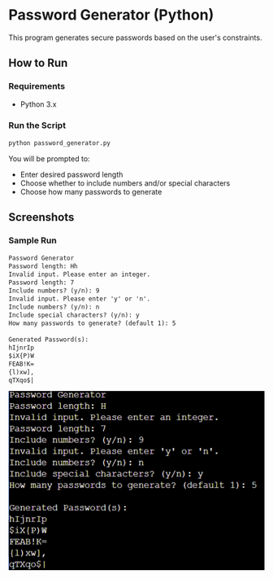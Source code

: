 # Password Generator (Python)

This program generates secure passwords based on the user's constraints.

## How to Run

### Requirements
- Python 3.x

### Run the Script
```bash
python password_generator.py
```

You will be prompted to:
- Enter desired password length
- Choose whether to include numbers and/or special characters
- Choose how many passwords to generate

## Screenshots

### Sample Run
```
Password Generator
Password length: Hh
Invalid input. Please enter an integer.
Password length: 7
Include numbers? (y/n): 9
Invalid input. Please enter 'y' or 'n'.
Include numbers? (y/n): n
Include special characters? (y/n): y
How many passwords to generate? (default 1): 5

Generated Password(s):
hIjnrIp
$iX{P)W
FEAB!K=
{l)xw],
qTXqo$|
```

![Sample run](sample-run.png)

